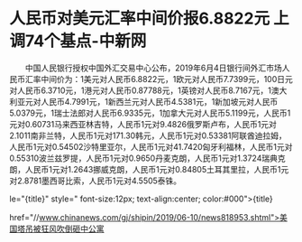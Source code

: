 # 人民币对美元汇率中间价报6.8822元 上调74个基点-中新网

　　中国人民银行授权中国外汇交易中心公布，2019年6月4日银行间外汇市场人民币汇率中间价为：1美元对人民币6.8822元，1欧元对人民币7.7399元，100日元对人民币6.3710元，1港元对人民币0.87788元，1英镑对人民币8.7167元，1澳大利亚元对人民币4.7991元，1新西兰元对人民币4.5381元，1新加坡元对人民币5.0379元，1瑞士法郎对人民币6.9335元，1加拿大元对人民币5.1199元，人民币1元对0.60731马来西亚林吉特，人民币1元对9.4826俄罗斯卢布，人民币1元对2.1011南非兰特，人民币1元对171.30韩元，人民币1元对0.53381阿联酋迪拉姆，人民币1元对0.54502沙特里亚尔，人民币1元对41.7420匈牙利福林，人民币1元对0.55310波兰兹罗提，人民币1元对0.9650丹麦克朗，人民币1元对1.3724瑞典克朗，人民币1元对1.2643挪威克朗，人民币1元对0.84805土耳其里拉，人民币1元对2.8781墨西哥比索，人民币1元对4.5505泰铢。

le="{title}" style=" font-size:12px; text-align:center; color:#000">{title}

href="//www.chinanews.com/gj/shipin/2019/06-10/news818953.shtml">美国塔吊被狂风吹倒砸中公寓
